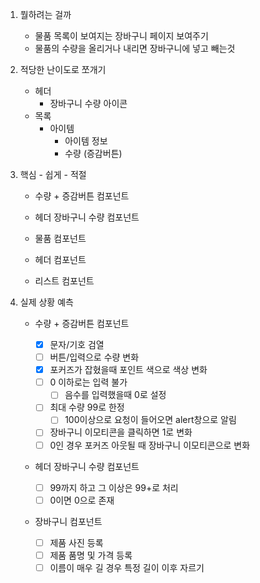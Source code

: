 1. 뭘하려는 걸까

   - 물품 목록이 보여지는 장바구니 페이지 보여주기
   - 물품의 수량을 올리거나 내리면 장바구니에 넣고 빼는것

2. 적당한 난이도로 쪼개기
   - 헤더
     - 장바구니 수량 아이콘
   - 목록
     - 아이템
       - 아이템 정보
       - 수량 (증감버튼)
3. 핵심 - 쉽게 - 적절

   - 수량 + 증감버튼 컴포넌트
   - 헤더 장바구니 수량 컴포넌트

   - 물품 컴포넌트
   - 헤더 컴포넌트
   - 리스트 컴포넌트

4. 실제 상황 예측

   - 수량 + 증감버튼 컴포넌트

     - [x] 문자/기호 검열
     - [ ] 버튼/입력으로 수량 변화
     - [x] 포커즈가 잡혔을때 포인트 색으로 색상 변화
     - [ ] 0 이하로는 입력 불가
       - [ ] 음수를 입력했을때 0로 설정
     - [ ] 최대 수량 99로 한정
       - [ ] 100이상으로 요청이 들어오면 alert창으로 알림
     - [ ] 장바구니 이모티콘을 클릭하면 1로 변화
     - [ ] 0인 경우 포커즈 아웃될 때 장바구니 이모티콘으로 변화

   - 헤더 장바구니 수량 컴포넌트

     - [ ] 99까지 하고 그 이상은 99+로 처리
     - [ ] 0이면 0으로 존재

   - 장바구니 컴포넌트
     - [ ] 제품 사진 등록
     - [ ] 제품 품명 및 가격 등록
     - [ ] 이름이 매우 길 경우 특정 길이 이후 자르기
